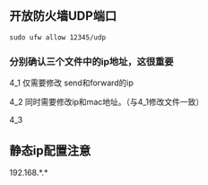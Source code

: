 ## 开放防火墙UDP端口

```shell
sudo ufw allow 12345/udp
```

### 分别确认三个文件中的ip地址，这很重要

4_1 仅需要修改 send和forward的ip

4_2 同时需要修改ip和mac地址。（与4_1修改文件一致）

4_3



## 静态ip配置注意

192.168.\*.\*

